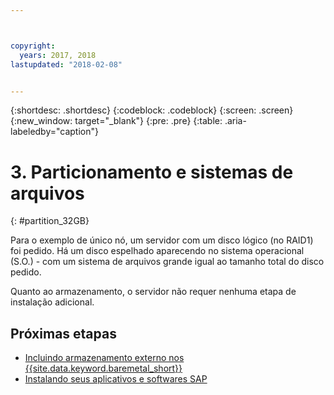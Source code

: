 ```yaml
---



copyright:
  years: 2017, 2018
lastupdated: "2018-02-08"


---
```


{:shortdesc: .shortdesc}
{:codeblock: .codeblock}
{:screen: .screen}
{:new_window: target="_blank"}
{:pre: .pre}
{:table: .aria-labeledby="caption"}

# 3. Particionamento e sistemas de arquivos
{: #partition_32GB}

Para o exemplo de único nó, um servidor com um disco lógico (no RAID1) foi pedido. Há um disco espelhado aparecendo no sistema operacional (S.O.) - com um sistema de arquivos grande igual ao tamanho total do disco pedido.

Quanto ao armazenamento, o servidor não requer nenhuma etapa de instalação adicional.

## Próximas etapas

  * [Incluindo armazenamento externo nos {{site.data.keyword.baremetal_short}}](/docs/infrastructure/sap-netweaver-ms-qrg/ms-provisioning-external-storage-to-your-server.html)
  * [Instalando seus aplicativos e softwares SAP](/docs/infrastructure/sap-netweaver-ms-qrg/ms-installing-your-SAP-landscape.html)
